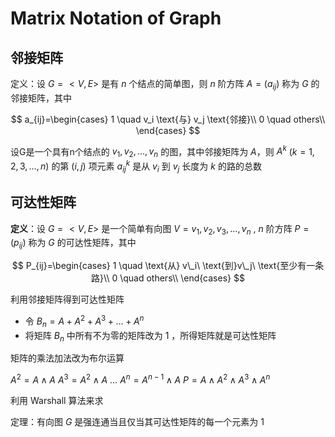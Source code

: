 # Matrix Notation of Graph

## 邻接矩阵

定义：设 $G=<V,E>$ 是有 $n$ 个结点的简单图，则 $n$ 阶方阵 $A=(a_{ij})$ 称为 $G$ 的邻接矩阵，其中

$$
a_{ij}=\begin{cases}
	1 \quad v_i \text{与} v_j \text{邻接}\\
	0 \quad others\\
\end{cases}
$$

设G是一个具有n个结点的 ${v_1,v_2,…,v_n }$ 的图，其中邻接矩阵为 $A$，则 $A^k$  $(k=1,2,3,…,n)$ 的第 $(i,j)$ 项元素 $a_{ij}^k$ 是从 $v_i$ 到 $v_j$ 长度为 $k$ 的路的总数

## 可达性矩阵

**定义**：设 $G=<V,E>$ 是一个简单有向图 $V={v_1,v_2,v_3,… ,v_n }$ , $n$ 阶方阵 $P=(p_{ij} )$ 称为 $G$ 的可达性矩阵，其中

$$
P_{ij}=\begin{cases}
	1 \quad \text{从} v\_i\ \text{到}v\_j\ \text{至少有一条路}\\
	0 \quad others\\
\end{cases}
$$

利用邻接矩阵得到可达性矩阵

- 令 $B_n=A+A^2+A^3+…+A^n$
- 将矩阵 $B_n$ 中所有不为零的矩阵改为 1 ，所得矩阵就是可达性矩阵

矩阵的乘法加法改为布尔运算

$A^2=A∧A$
$A^3=A^2∧A$
$\dots$
$A^n=A^{n−1}∧A$
$P=A∧A^2∧A^3∧A^n$

利用 Warshall 算法来求


定理：有向图 $G$ 是强连通当且仅当其可达性矩阵的每一个元素为 1

